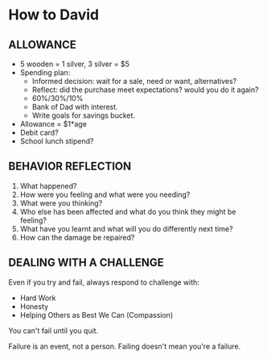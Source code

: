# How to David

## ALLOWANCE

- 5 wooden = 1 silver, 3 silver = $5
- Spending plan:
	- Informed decision: wait for a sale, need or want, alternatives?
	- Reflect: did the purchase meet expectations? would you do it again?
	- 60%/30%/10%
	- Bank of Dad with interest.
	- Write goals for savings bucket.
- Allowance = $1*age
- Debit card?
- School lunch stipend?

## BEHAVIOR REFLECTION

1. What happened?
2. How were you feeling and what were you needing?
3. What were you thinking?
4. Who else has been affected and what do you think they might be feeling?
5. What have you learnt and what will you do differently next time?
6. How can the damage be repaired?

## DEALING WITH A CHALLENGE

Even if you try and fail, always respond to challenge with:  

* Hard Work
* Honesty
* Helping Others as Best We Can (Compassion)

You can't fail until you quit.  

Failure is an event, not a person. Failing doesn't mean you're a failure.  
